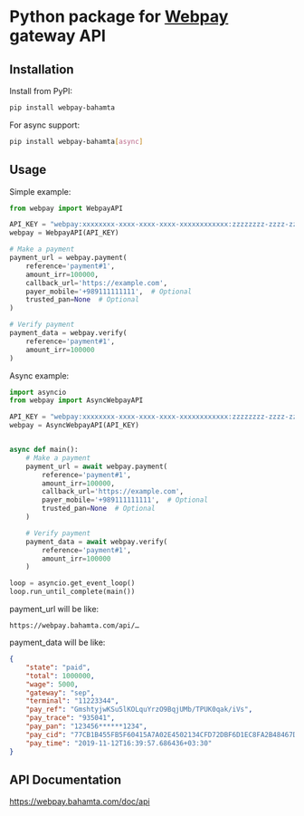 # Python package for [Webpay](https://webpay.bahamta.ir) gateway API

## Installation
Install from PyPI:
```bash
pip install webpay-bahamta
```
For async support:
```bash
pip install webpay-bahamta[async]
```

## Usage
Simple example:
```python
from webpay import WebpayAPI

API_KEY = "webpay:xxxxxxxx-xxxx-xxxx-xxxx-xxxxxxxxxxxx:zzzzzzzz-zzzz-zzzz-zzzz-zzzzzzzzzzzz"
webpay = WebpayAPI(API_KEY)

# Make a payment
payment_url = webpay.payment(
    reference='payment#1',
    amount_irr=100000,
    callback_url='https://example.com',
    payer_mobile='+989111111111',  # Optional
    trusted_pan=None  # Optional
)

# Verify payment
payment_data = webpay.verify(
    reference='payment#1',
    amount_irr=100000
)
```
Async example:
```python
import asyncio
from webpay import AsyncWebpayAPI

API_KEY = "webpay:xxxxxxxx-xxxx-xxxx-xxxx-xxxxxxxxxxxx:zzzzzzzz-zzzz-zzzz-zzzz-zzzzzzzzzzzz"
webpay = AsyncWebpayAPI(API_KEY)


async def main():
    # Make a payment
    payment_url = await webpay.payment(
        reference='payment#1',
        amount_irr=100000,
        callback_url='https://example.com',
        payer_mobile='+989111111111',  # Optional
        trusted_pan=None  # Optional
    )

    # Verify payment
    payment_data = await webpay.verify(
        reference='payment#1',
        amount_irr=100000
    )

loop = asyncio.get_event_loop()
loop.run_until_complete(main())
```
payment_url will be like:
```
https://webpay.bahamta.com/api/…
```

payment_data will be like:
```json
{
    "state": "paid",
    "total": 1000000,
    "wage": 5000,
    "gateway": "sep",
    "terminal": "11223344",
    "pay_ref": "GmshtyjwKSu5lKOLquYrzO9BqjUMb/TPUK0qak/iVs",
    "pay_trace": "935041",
    "pay_pan": "123456******1234",
    "pay_cid": "77CB1B455FB5F60415A7A02E4502134CFD72DBF6D1EC8FA2B48467DFB124AA75A",
    "pay_time": "2019-11-12T16:39:57.686436+03:30"
}
```

## API Documentation
https://webpay.bahamta.com/doc/api
